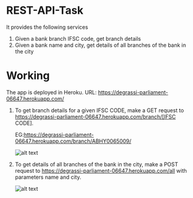 # REST-API-Task

It provides the following services

1. Given a bank branch IFSC code, get branch details
2. Given a bank name and city, get details of all branches of the bank in the city

# Working

The app is deployed in Heroku. URL: https://degrassi-parliament-06647.herokuapp.com/

1. To get branch details for a given IFSC CODE, make a GET request to https://degrassi-parliament-06647.herokuapp.com/branch/[IFSC CODE]. 

    EG:https://degrassi-parliament-06647.herokuapp.com/branch/ABHY0065009/
    
    ![alt text](Result1.jpg?raw=true)
    

2. To get details of all branches of the bank in the city, make a POST request to https://degrassi-parliament-06647.herokuapp.com/all with parameters name and city.
    
    ![alt text](result2.jpg?raw=true)
